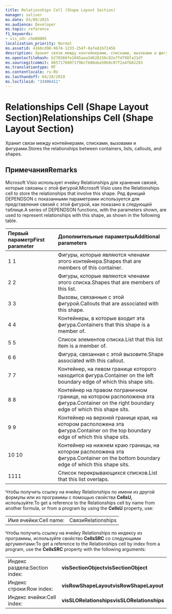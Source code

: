 ```yaml
---
title: Relationships Cell (Shape Layout Section)
manager: soliver
ms.date: 03/09/2015
ms.audience: Developer
ms.topic: reference
f1_keywords:
- vis_sdr.chm80005
localization_priority: Normal
ms.assetid: 4168cd98-9674-1233-254f-0afe81b7245b
description: Хранит связи между контейнерами, списками, вызовами и фигурами.
ms.openlocfilehash: b270366fe1045aea3d628150c82e7fd798fa21df
ms.sourcegitcommit: 8657170d071f9bcf680aba50b9c07f2a4fb82283
ms.translationtype: MT
ms.contentlocale: ru-RU
ms.lasthandoff: 04/28/2019
ms.locfileid: "33406411"
---
```

# <a name="relationships-cell-shape-layout-section"></a><span data-ttu-id="8ed03-103">Relationships Cell (Shape Layout Section)</span><span class="sxs-lookup"><span data-stu-id="8ed03-103">Relationships Cell (Shape Layout Section)</span></span>

<span data-ttu-id="8ed03-104">Хранит связи между контейнерами, списками, вызовами и фигурами.</span><span class="sxs-lookup"><span data-stu-id="8ed03-104">Stores the relationships between containers, lists, callouts, and shapes.</span></span> 
  
## <a name="remarks"></a><span data-ttu-id="8ed03-105">Примечания</span><span class="sxs-lookup"><span data-stu-id="8ed03-105">Remarks</span></span>

 <span data-ttu-id="8ed03-106">Microsoft Visio использует ячейку Relationships для хранения связей, которые связаны с этой фигурой.</span><span class="sxs-lookup"><span data-stu-id="8ed03-106">Microsoft Visio uses the Relationships cell to store the relationships that involve this shape.</span></span> <span data-ttu-id="8ed03-107">Ряд функций DEPENDSON с показанными параметрами используется для представления связей с этой фигурой, как показано в следующей таблице.</span><span class="sxs-lookup"><span data-stu-id="8ed03-107">A series of DEPENDSON functions, with the parameters shown, are used to represent relationships with this shape, as shown in the following table.</span></span> 
  
|<span data-ttu-id="8ed03-108">**Первый параметр**</span><span class="sxs-lookup"><span data-stu-id="8ed03-108">**First parameter**</span></span>|<span data-ttu-id="8ed03-109">**Дополнительные параметры**</span><span class="sxs-lookup"><span data-stu-id="8ed03-109">**Additional parameters**</span></span>|
|:-----|:-----|
|<span data-ttu-id="8ed03-110">1 </span><span class="sxs-lookup"><span data-stu-id="8ed03-110">1</span></span>  <br/> |<span data-ttu-id="8ed03-111">Фигуры, которые являются членами этого контейнера.</span><span class="sxs-lookup"><span data-stu-id="8ed03-111">Shapes that are members of this container.</span></span>  <br/> |
|<span data-ttu-id="8ed03-112">2 </span><span class="sxs-lookup"><span data-stu-id="8ed03-112">2</span></span>  <br/> |<span data-ttu-id="8ed03-113">Фигуры, которые являются членами этого списка.</span><span class="sxs-lookup"><span data-stu-id="8ed03-113">Shapes that are members of this list.</span></span>  <br/> |
|<span data-ttu-id="8ed03-114">3 </span><span class="sxs-lookup"><span data-stu-id="8ed03-114">3</span></span>  <br/> |<span data-ttu-id="8ed03-115">Вызовы, связанные с этой фигурой.</span><span class="sxs-lookup"><span data-stu-id="8ed03-115">Callouts that are associated with this shape.</span></span>  <br/> |
|<span data-ttu-id="8ed03-116">4 </span><span class="sxs-lookup"><span data-stu-id="8ed03-116">4</span></span>  <br/> |<span data-ttu-id="8ed03-117">Контейнеры, в которые входит эта фигура.</span><span class="sxs-lookup"><span data-stu-id="8ed03-117">Containers that this shape is a member of.</span></span>  <br/> |
|<span data-ttu-id="8ed03-118">5 </span><span class="sxs-lookup"><span data-stu-id="8ed03-118">5</span></span>  <br/> |<span data-ttu-id="8ed03-119">Список элементов списка.</span><span class="sxs-lookup"><span data-stu-id="8ed03-119">List that this list item is a member of.</span></span>  <br/> |
|<span data-ttu-id="8ed03-120">6 </span><span class="sxs-lookup"><span data-stu-id="8ed03-120">6</span></span>  <br/> |<span data-ttu-id="8ed03-121">Фигура, связанная с этой вызовите.</span><span class="sxs-lookup"><span data-stu-id="8ed03-121">Shape associated with this callout.</span></span>  <br/> |
|<span data-ttu-id="8ed03-122">7 </span><span class="sxs-lookup"><span data-stu-id="8ed03-122">7</span></span>  <br/> |<span data-ttu-id="8ed03-123">Контейнер, на левом границе которого находится фигура.</span><span class="sxs-lookup"><span data-stu-id="8ed03-123">Container on the left boundary edge of which this shape sits.</span></span>  <br/> |
|<span data-ttu-id="8ed03-124">8 </span><span class="sxs-lookup"><span data-stu-id="8ed03-124">8</span></span>  <br/> |<span data-ttu-id="8ed03-125">Контейнер на правом пограничном границе, на котором расположена эта фигура.</span><span class="sxs-lookup"><span data-stu-id="8ed03-125">Container on the right boundary edge of which this shape sits.</span></span>  <br/> |
|<span data-ttu-id="8ed03-126">9 </span><span class="sxs-lookup"><span data-stu-id="8ed03-126">9</span></span>  <br/> |<span data-ttu-id="8ed03-127">Контейнер на верхней границе края, на котором расположена эта фигура.</span><span class="sxs-lookup"><span data-stu-id="8ed03-127">Container on the top boundary edge of which this shape sits.</span></span>  <br/> |
|<span data-ttu-id="8ed03-128">10 </span><span class="sxs-lookup"><span data-stu-id="8ed03-128">10</span></span>  <br/> |<span data-ttu-id="8ed03-129">Контейнер на нижнем краю границы, на котором расположена эта фигура.</span><span class="sxs-lookup"><span data-stu-id="8ed03-129">Container on the bottom boundary edge of which this shape sits.</span></span>  <br/> |
|<span data-ttu-id="8ed03-130">11</span><span class="sxs-lookup"><span data-stu-id="8ed03-130">11</span></span>  <br/> |<span data-ttu-id="8ed03-131">Список перекрывающихся списков.</span><span class="sxs-lookup"><span data-stu-id="8ed03-131">List that this list overlaps.</span></span>  <br/> |
   
<span data-ttu-id="8ed03-132">Чтобы получить ссылку на ячейку Relationships по имени из другой формулы или из программы с помощью свойства **CellsU,** используйте:</span><span class="sxs-lookup"><span data-stu-id="8ed03-132">To get a reference to the Relationships cell by name from another formula, or from a program by using the **CellsU** property, use:</span></span> 
  
|||
|:-----|:-----|
|<span data-ttu-id="8ed03-133">Имя ячейки:</span><span class="sxs-lookup"><span data-stu-id="8ed03-133">Cell name:</span></span>  <br/> |<span data-ttu-id="8ed03-134">Связи</span><span class="sxs-lookup"><span data-stu-id="8ed03-134">Relationships</span></span>  <br/> |
   
<span data-ttu-id="8ed03-135">Чтобы получить ссылку на ячейку Relationships по индексу из программы, используйте свойство **CellsSRC** со следующими аргументами:</span><span class="sxs-lookup"><span data-stu-id="8ed03-135">To get a reference to the Relationships cell by index from a program, use the **CellsSRC** property with the following arguments:</span></span> 
  
|||
|:-----|:-----|
|<span data-ttu-id="8ed03-136">Индекс раздела:</span><span class="sxs-lookup"><span data-stu-id="8ed03-136">Section index:</span></span>  <br/> |<span data-ttu-id="8ed03-137">**visSectionObject**</span><span class="sxs-lookup"><span data-stu-id="8ed03-137">**visSectionObject**</span></span> <br/> |
|<span data-ttu-id="8ed03-138">Индекс строки:</span><span class="sxs-lookup"><span data-stu-id="8ed03-138">Row index:</span></span>  <br/> |<span data-ttu-id="8ed03-139">**visRowShapeLayout**</span><span class="sxs-lookup"><span data-stu-id="8ed03-139">**visRowShapeLayout**</span></span> <br/> |
|<span data-ttu-id="8ed03-140">Индекс ячейки:</span><span class="sxs-lookup"><span data-stu-id="8ed03-140">Cell index:</span></span>  <br/> |<span data-ttu-id="8ed03-141">**visSLORelationships**</span><span class="sxs-lookup"><span data-stu-id="8ed03-141">**visSLORelationships**</span></span> <br/> |
   

